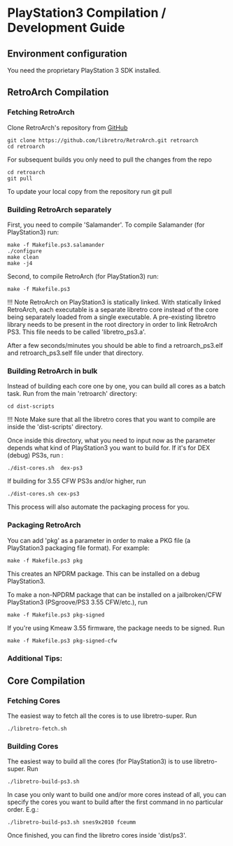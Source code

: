 # PlayStation3 Compilation / Development Guide

## Environment configuration

You need the proprietary PlayStation 3 SDK installed. 

## RetroArch Compilation

### Fetching RetroArch

Clone RetroArch's repository from [GitHub](https://github.com/libretro/RetroArch)

    git clone https://github.com/libretro/RetroArch.git retroarch
    cd retroarch

For subsequent builds you only need to pull the changes from the repo

    cd retroarch
    git pull

To update your local copy from the repository run git pull

### Building RetroArch separately

First, you need to compile 'Salamander'. To compile Salamander (for PlayStation3) run:

    make -f Makefile.ps3.salamander
    ./configure
    make clean
    make -j4

Second, to compile RetroArch (for PlayStation3) run:

    make -f Makefile.ps3

!!! Note
    RetroArch on PlayStation3 is statically linked. With statically linked RetroArch, each executable is a separate libretro core instead of the core being separately loaded from a single executable. A pre-existing libretro library needs to be present in the root directory in order to link RetroArch PS3. This file needs to be called 'libretro_ps3.a'.

After a few seconds/minutes you should be able to find a retroarch_ps3.elf and retroarch_ps3.self file under that directory.

### Building RetroArch in bulk

Instead of building each core one by one, you can build all cores as a batch task. Run from the main 'retroarch' directory:

    cd dist-scripts

!!! Note
    Make sure that all the libretro cores that you want to compile are inside the 'dist-scripts' directory.

Once inside this directory, what you need to input now as the parameter depends what kind of PlayStation3 you want to build for. If it's for DEX (debug) PS3s, run :

    ./dist-cores.sh  dex-ps3


If building for 3.55 CFW PS3s and/or higher, run

    ./dist-cores.sh cex-ps3

This process will also automate the packaging process for you.

### Packaging RetroArch

You can add 'pkg' as a parameter in order to make a PKG file (a PlayStation3 packaging file format). For example:

    make -f Makefile.ps3 pkg

This creates an NPDRM package. This can be installed on a debug PlayStation3.

To make a non-NPDRM package that can be installed on a jailbroken/CFW PlayStation3 (PSgroove/PS3 3.55 CFW/etc.), run 

    make -f Makefile.ps3 pkg-signed

If you're using Kmeaw 3.55 firmware, the package needs to be signed. Run 

    make -f Makefile.ps3 pkg-signed-cfw

### Additional Tips:

## Core Compilation

### Fetching Cores

The easiest way to fetch all the cores is to use libretro-super. Run

    ./libretro-fetch.sh

### Building Cores

The easiest way to build all the cores (for PlayStation3) is to use libretro-super. Run

    ./libretro-build-ps3.sh

In case you only want to build one and/or more cores instead of all, you can specify the cores you want to build after the first command in no particular order. E.g.:

    ./libretro-build-ps3.sh snes9x2010 fceumm

Once finished, you can find the libretro cores inside 'dist/ps3'.
